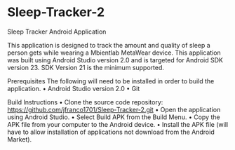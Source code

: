 # Sleep-Tracker-2
Sleep Tracker Android Application

This application is designed to track the amount and quality of sleep a person gets while wearing a Mbientlab MetaWear device.
This application was built using Android Studio version 2.0 and is targeted for Android SDK version 23.  SDK Version 21 is the minimum supported.

Prerequisites
The following will need to be installed in order to build the application.
•	Android Studio version 2.0
•	Git

Build Instructions
•	Clone the source code repository: https://github.com/jfranco1701/Sleep-Tracker-2.git
•	Open the application using Android Studio.
•	Select Build APK from the Build Menu.
•	Copy the APK file from your computer to the Android device.
•	Install the APK file (will have to allow installation of applications not download from the Android Market).
